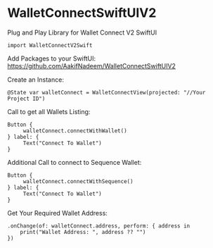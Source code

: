 # WalletConnectSwiftUIV2
Plug and Play Library for Wallet Connect V2 SwiftUI

    import WalletConnectV2Swift

Add Packages to your SwiftUI: https://github.com/AakifNadeem/WalletConnectSwiftUIV2


Create an Instance:

    @State var walletConnect = WalletConnectView(projected: "//Your Project ID")

Call to get all Wallets Listing:

    Button {
         walletConnect.connectWithWallet()
    } label: {
         Text("Connect To Wallet")
    }

Additional Call to connect to Sequence Wallet:

    Button {
         walletConnect.connectWithSequence()
    } label: {
         Text("Connect To Wallet")
    }

Get Your Required Wallet Address: 
        
    .onChange(of: walletConnect.address, perform: { address in
        print("Wallet Address: ", address ?? "")
    })
